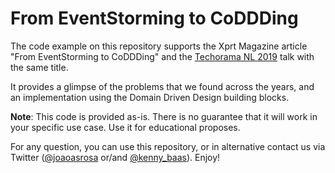 # From EventStorming to CoDDDing

The code example on this repository supports the Xprt Magazine article "From EventStorming to CoDDDing" and the [Techorama NL 2019](https://sched.co/QgvB) talk with the same title.

It provides a glimpse of the problems that we found across the years, and an implementation using the Domain Driven Design building blocks.

**Note**: This code is provided as-is. There is no guarantee that it will work in your specific use case. Use it for educational proposes. 

For any question, you can use this repository, or in alternative contact us via Twitter ([@joaoasrosa](https://twitter.com/joaoasrosa) or/and [@kenny_baas](https://twitter.com/kenny_baas)). Enjoy!
